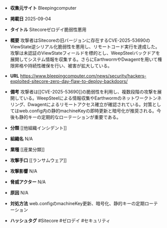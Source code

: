 - **収集元サイト**
Bleepingcomputer

- **掲載日**
2025-09-04

- **タイトル**
Sitecoreゼロデイ脆弱性悪用

- **概要**
攻撃者はSitecoreの旧バージョンに存在するCVE-2025-53690のViewState逆シリアル化脆弱性を悪用し、リモートコード実行を達成した。攻撃は未認証のViewStateフィールドを標的とし、WeepSteelバックドアを展開してシステム情報を収集する。さらにEarthwormやDwagentを用いて権限昇格や持続性確保を行い、被害が拡大している。

- **URL**
https://www.bleepingcomputer.com/news/security/hackers-exploited-sitecore-zero-day-flaw-to-deploy-backdoors/

- **備考**
攻撃者は[[CVE-2025-53690]]の脆弱性を利用し、複数段階の攻撃を展開している。WeepSteelによる情報収集やEarthwormのネットワークトンネリング、Dwagentによるリモートアクセス確立が確認されている。対策としてはweb.config内の静的machineKeyの即時更新と暗号化が推奨される。今後も静的キーの定期的なローテーションが重要である。

- **分類**
[[他組織インシデント]]

- **組織名**
N/A

- **業種**
[[産業分類]]

- **攻撃手口**
[[ランサムウェア]]

- **攻撃影響**
N/A

- **脅威アクター**
N/A

- **原因**
N/A

- **対処方法**
web.configのmachineKey更新、暗号化、静的キーの定期ローテーション

- **ハッシュタグ**
#Sitecore #ゼロデイ #セキュリティ

